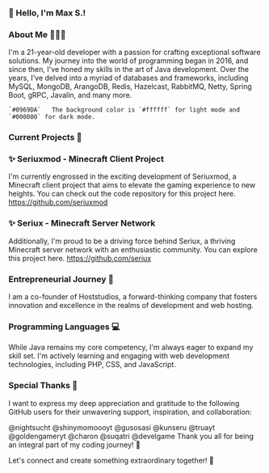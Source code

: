 ### 👋 Hello, I'm Max S.!

### About Me 🧑🏻‍💻
I'm a 21-year-old developer with a passion for crafting exceptional software solutions. My journey into the world of programming began in 2016, and since then, I've honed my skills in the art of Java development. Over the years, I've delved into a myriad of databases and frameworks, including MySQL, MongoDB, ArangoDB, Redis, Hazelcast, RabbitMQ, Netty, Spring Boot, gRPC, Javalin, and many more.

```
`#0969DA`	The background color is `#ffffff` for light mode and `#000000` for dark mode.
```

### Current Projects 🚀

### ✨ Seriuxmod - Minecraft Client Project
I'm currently engrossed in the exciting development of Seriuxmod, a Minecraft client project that aims to elevate the gaming experience to new heights. You can check out the code repository for this project here. https://github.com/seriuxmod

### ✨ Seriux - Minecraft Server Network
Additionally, I'm proud to be a driving force behind Seriux, a thriving Minecraft server network with an enthusiastic community. You can explore this project here. https://github.com/seriux

### Entrepreneurial Journey 🏢
I am a co-founder of Hoststudios, a forward-thinking company that fosters innovation and excellence in the realms of development and web hosting.

### Programming Languages 💻
While Java remains my core competency, I'm always eager to expand my skill set. I'm actively learning and engaging with web development technologies, including PHP, CSS, and JavaScript.

### Special Thanks 🙏
I want to express my deep appreciation and gratitude to the following GitHub users for their unwavering support, inspiration, and collaboration:

@nightsucht @shinymomoooyt @gusosasi @kunseru @truayt @goldengameryt @charon @suqatri @develgame
Thank you all for being an integral part of my coding journey! 🙌

Let's connect and create something extraordinary together! 🚀

<!--
**NettyChannel/NettyChannel** is a ✨ _special_ ✨ repository because its `README.md` (this file) appears on your GitHub profile.

Here are some ideas to get you started:

- 🔭 I’m currently working on ...
- 🌱 I’m currently learning ...
- 👯 I’m looking to collaborate on ...
- 🤔 I’m looking for help with ...
- 💬 Ask me about ...
- 📫 How to reach me: ...
- 😄 Pronouns: ...
- ⚡ Fun fact: ...
-->

